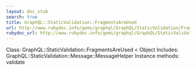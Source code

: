 ```yaml
---
layout: doc_stub
search: true
title: GraphQL::StaticValidation::FragmentsAreUsed
url: http://www.rubydoc.info/gems/graphql/GraphQL/StaticValidation/FragmentsAreUsed
rubydoc_url: http://www.rubydoc.info/gems/graphql/GraphQL/StaticValidation/FragmentsAreUsed
---
```


Class: GraphQL::StaticValidation::FragmentsAreUsed < Object
Includes:
GraphQL::StaticValidation::Message::MessageHelper
Instance methods:
validate

